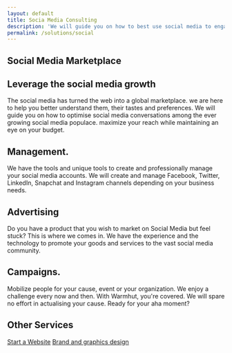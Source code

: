 ```yaml
---
layout: default
title: Socia Media Consulting
description: 'We will guide you on how to best use social media to engage with the growing social media populace maximize your reach while maintaining an eye on your budget.'
permalink: /solutions/social
---
```

<section class = 'division'>
    <div class = 'transparent about'>
        <h1>Social Media Marketplace</h1>
        <h2>Leverage the social media growth</h2>
        <div class = 'half'>
            <p>The social media has turned the web into a global marketplace.
            we are here to help you better understand them, their tastes and preferences.
            We will guide you on how to optimise social media conversations among the ever growing social media
            populace. maximize your reach while maintaining an eye on your budget.</p>
        </div>
        <div class = 'flex-panel services'>
            <div class = 'flex-item trio'>
                <h2 class = 'left-text'>Management.</h2>
                <p>We have the tools and unique tools to create and professionally manage your social media
                accounts. We will create and manage Facebook, Twitter, LinkedIn, Snapchat and Instagram channels depending on your business needs.
                </p>
            </div>
            <div class = 'flex-item trio'>
                <h2 class = 'left-text'>Advertising</h2>
            <p>Do you have a product that you wish to market on Social Media but feel stuck? This is where we comes in. We have the experience and the technology to promote your goods and services to the vast social media community.</p>
            </div>
            <div class = 'flex-item trio'>
                <h2 class = 'left-text'>Campaigns.</h2>
                <p> Mobilize people for your cause, event or your organization. We enjoy a challenge every now and then. With Warmhut, you're covered. We will
            spare no effort in actualising your cause. Ready for your aha moment?</p>
            </div>
        </div>
    </div>
    <div class = 'center-text half'>
    <h2>Other Services</h2>
    <div class = 'expand-me green'>
      <a href = '/solutions/web'><i class = 'icon icon-share'></i> Start a Website</a>
      <a href = '/solutions/brand'><i class = 'icon icon-share'></i> Brand and graphics design</a>
    </div>
  </div>
</section>